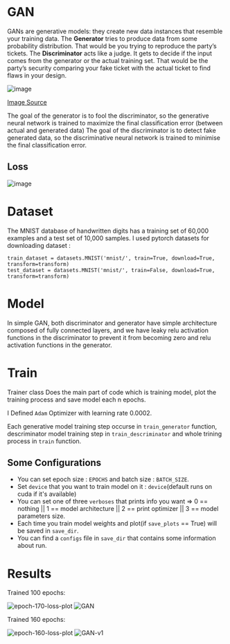 # GAN 
GANs are generative models: they create new data instances that resemble your training data.
The **Generator** tries to produce data from some probability distribution. That would be you trying to reproduce the party’s tickets.
The **Discriminator** acts like a judge. It gets to decide if the input comes from the generator or the actual training set. That would be the party’s security comparing your fake ticket with the actual ticket to find flaws in your design.

![image](https://user-images.githubusercontent.com/47561760/191517152-f2c4d658-1631-4075-914e-75810b6532ed.png)

[Image Source](https://www.freecodecamp.org/news/an-intuitive-introduction-to-generative-adversarial-networks-gans-7a2264a81394)

The goal of the generator is to fool the discriminator, so the generative neural network is trained to maximize the final classification error (between actual and generated data)
The goal of the discriminator is to detect fake generated data, so 
the discriminative neural network is trained to minimise the final classification error.

## Loss
![image](https://user-images.githubusercontent.com/47561760/191520476-947a6fc0-3111-45da-a8c9-03643ae69faa.png)


# Dataset
The MNIST database of handwritten digits has a training set of 60,000 examples and a test set of 10,000 samples.
I used pytorch datasets for downloading dataset : 
```
train_dataset = datasets.MNIST('mnist/', train=True, download=True, transform=transform)
test_dataset = datasets.MNIST('mnist/', train=False, download=True, transform=transform)
```

# Model
In simple GAN, both discriminator and generator have simple architecture composed of fully connected layers, and we have leaky relu activation functions in the discriminator to prevent it from becoming zero and relu activation functions in the generator.

# Train
Trainer class Does the main part of code which is training model, plot the training process and save model each n epochs.

I Defined `Adam` Optimizer with learning rate 0.0002.

Each generative model training step occurse in `train_generator` function, descriminator model training step in `train_descriminator` and whole trining process in 
`train` function.

## Some Configurations
 
*   You can set epoch size : `EPOCHS` and batch size : `BATCH_SIZE`.
*   Set `device` that you want to train model on it : `device`(default runs on cuda if it's available)
*   You can set one of three `verboses` that prints info you want => 0 == nothing || 1 == model architecture || 2 == print optimizer || 3 == model parameters size.
*   Each time you train model weights and plot(if `save_plots` == True) will be saved in `save_dir`.
*   You can find a `configs` file in `save_dir` that contains some information about run. 

# Results

Trained 100 epochs:

![epoch-170-loss-plot](https://user-images.githubusercontent.com/47561760/191741560-780e3abb-5208-4aca-90d6-594458bef988.png)
![GAN](https://user-images.githubusercontent.com/47561760/191741233-21097c5e-f1f6-4fa3-ba68-77f089c9f12f.gif)

Trained 160 epochs:

![epoch-160-loss-plot](https://user-images.githubusercontent.com/47561760/191741686-b12eef8b-7efe-4258-95c2-7197996a491e.png)
![GAN-v1](https://user-images.githubusercontent.com/47561760/191741083-05fcaedc-e7a2-4b0e-bf80-5d8d6786ab38.gif)

